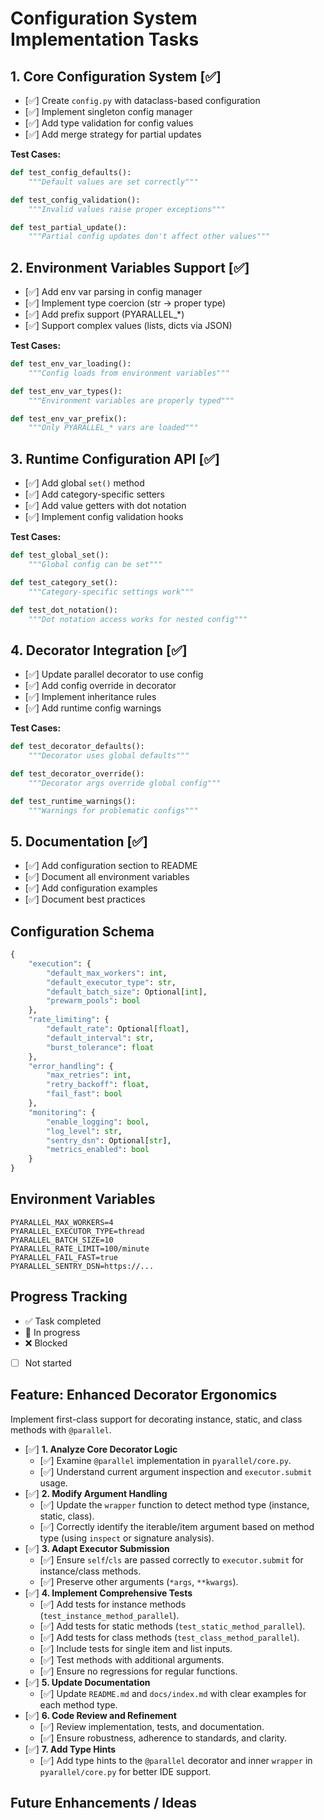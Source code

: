 # Configuration System Implementation Tasks

## 1. Core Configuration System [✅]
- [✅] Create `config.py` with dataclass-based configuration
- [✅] Implement singleton config manager
- [✅] Add type validation for config values
- [✅] Add merge strategy for partial updates

**Test Cases:**
```python
def test_config_defaults():
    """Default values are set correctly"""

def test_config_validation():
    """Invalid values raise proper exceptions"""

def test_partial_update():
    """Partial config updates don't affect other values"""
```

## 2. Environment Variables Support [✅]
- [✅] Add env var parsing in config manager
- [✅] Implement type coercion (str -> proper type)
- [✅] Add prefix support (PYARALLEL_*)
- [✅] Support complex values (lists, dicts via JSON)

**Test Cases:**
```python
def test_env_var_loading():
    """Config loads from environment variables"""

def test_env_var_types():
    """Environment variables are properly typed"""

def test_env_var_prefix():
    """Only PYARALLEL_* vars are loaded"""
```

## 3. Runtime Configuration API [✅]
- [✅] Add global `set()` method
- [✅] Add category-specific setters
- [✅] Add value getters with dot notation
- [✅] Implement config validation hooks

**Test Cases:**
```python
def test_global_set():
    """Global config can be set"""

def test_category_set():
    """Category-specific settings work"""

def test_dot_notation():
    """Dot notation access works for nested config"""
```

## 4. Decorator Integration [✅]
- [✅] Update parallel decorator to use config
- [✅] Add config override in decorator
- [✅] Implement inheritance rules
- [✅] Add runtime config warnings

**Test Cases:**
```python
def test_decorator_defaults():
    """Decorator uses global defaults"""

def test_decorator_override():
    """Decorator args override global config"""

def test_runtime_warnings():
    """Warnings for problematic configs"""
```

## 5. Documentation [✅]
- [✅] Add configuration section to README
- [✅] Document all environment variables
- [✅] Add configuration examples
- [✅] Document best practices

## Configuration Schema
```python
{
    "execution": {
        "default_max_workers": int,
        "default_executor_type": str,
        "default_batch_size": Optional[int],
        "prewarm_pools": bool
    },
    "rate_limiting": {
        "default_rate": Optional[float],
        "default_interval": str,
        "burst_tolerance": float
    },
    "error_handling": {
        "max_retries": int,
        "retry_backoff": float,
        "fail_fast": bool
    },
    "monitoring": {
        "enable_logging": bool,
        "log_level": str,
        "sentry_dsn": Optional[str],
        "metrics_enabled": bool
    }
}
```

## Environment Variables
```
PYARALLEL_MAX_WORKERS=4
PYARALLEL_EXECUTOR_TYPE=thread
PYARALLEL_BATCH_SIZE=10
PYARALLEL_RATE_LIMIT=100/minute
PYARALLEL_FAIL_FAST=true
PYARALLEL_SENTRY_DSN=https://...
```

## Progress Tracking
- ✅ Task completed
- 🚧 In progress
- ❌ Blocked
- [ ] Not started

## Feature: Enhanced Decorator Ergonomics

Implement first-class support for decorating instance, static, and class methods with `@parallel`.

- [✅] **1. Analyze Core Decorator Logic**
    - [✅] Examine `@parallel` implementation in `pyarallel/core.py`.
    - [✅] Understand current argument inspection and `executor.submit` usage.
- [✅] **2. Modify Argument Handling**
    - [✅] Update the `wrapper` function to detect method type (instance, static, class).
    - [✅] Correctly identify the iterable/item argument based on method type (using `inspect` or signature analysis).
- [✅] **3. Adapt Executor Submission**
    - [✅] Ensure `self`/`cls` are passed correctly to `executor.submit` for instance/class methods.
    - [✅] Preserve other arguments (`*args`, `**kwargs`).
- [✅] **4. Implement Comprehensive Tests**
    - [✅] Add tests for instance methods (`test_instance_method_parallel`).
    - [✅] Add tests for static methods (`test_static_method_parallel`).
    - [✅] Add tests for class methods (`test_class_method_parallel`).
    - [✅] Include tests for single item and list inputs.
    - [✅] Test methods with additional arguments.
    - [✅] Ensure no regressions for regular functions.
- [✅] **5. Update Documentation**
    - [✅] Update `README.md` and `docs/index.md` with clear examples for each method type.
- [✅] **6. Code Review and Refinement**
    - [✅] Review implementation, tests, and documentation.
    - [✅] Ensure robustness, adherence to standards, and clarity.
- [✅] **7. Add Type Hints**
    - [✅] Add type hints to the `@parallel` decorator and inner `wrapper` in `pyarallel/core.py` for better IDE support.

## Future Enhancements / Ideas

